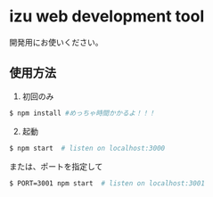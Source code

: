 # izu web development tool

開発用にお使いください。

## 使用方法

1. 初回のみ

```bash
$ npm install #めっちゃ時間かかるよ！！！
```

2. 起動

```bash
$ npm start  # listen on localhost:3000
```

または、ポートを指定して

```bash
$ PORT=3001 npm start  # listen on localhost:3001
```
